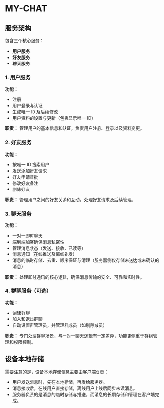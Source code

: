 # MY-CHAT

## 服务架构
包含三个核心服务：
- **用户服务**  
- **好友服务**  
- **聊天服务**  

### 1. 用户服务
**功能：**
- 注册
- 用户登录与认证
- 生成唯一 ID 及后续修改
- 用户资料的设置与更新（包括显示唯一 ID）

**职责：**
管理用户的基本信息和认证，负责用户注册、登录以及资料变更。

### 2. 好友服务
**功能：**
- 按唯一 ID 搜索用户
- 发送添加好友请求
- 好友申请审批
- 修改好友备注
- 删除好友

**职责：**
管理用户之间的好友关系和互动，处理好友请求及后续管理。

### 3. 聊天服务
**功能：**
- 一对一即时聊天
- 端到端加密确保消息私密性
- 管理消息状态（发送、接收、已读等）
- 消息通知（在线推送及离线补发）
- 消息的临时存储、去重、顺序保证与清理（服务器侧仅存储未送达或未确认的消息）

**职责：**
处理即时通讯的核心逻辑，确保消息传输的安全、可靠和实时性。

### 4. 群聊服务（可选）
**功能：**
- 创建群聊
- 加入和退出群聊
- 自动设置群管理员，并管理群成员（如剔除成员）

**职责：**
专门处理群聊场景，与一对一聊天逻辑有一定差异，功能更侧重于群组管理和权限控制。

## 设备本地存储
需要注意的是，设备本地存储信息主要由客户端负责：

- 用户发送消息时，先在本地存储，再发给服务器。
- 消息接收后，在线用户直接存储，离线用户上线后同步未读消息。
- 服务器负责的是消息的临时存储与推送，而消息的长期存储和管理在客户端完成。
